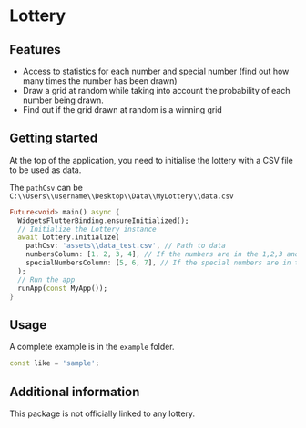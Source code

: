 <!--
This README describes the package. If you publish this package to pub.dev,
this README's contents appear on the landing page for your package.

For information about how to write a good package README, see the guide for
[writing package pages](https://dart.dev/guides/libraries/writing-package-pages).

For general information about developing packages, see the Dart guide for
[creating packages](https://dart.dev/guides/libraries/create-library-packages)
and the Flutter guide for
[developing packages and plugins](https://flutter.dev/developing-packages).
-->

# Lottery

## Features

- Access to statistics for each number and special number 
(find out how many times the number has been drawn)
- Draw a grid at random while taking into account the probability of 
each number being drawn.
- Find out if the grid drawn at random is a winning grid

## Getting started

At the top of the application, you need to initialise the lottery with a 
CSV file to be used as data.

The `pathCsv` can be `C:\\Users\\username\\Desktop\\Data\\MyLottery\\data.csv`

```dart
Future<void> main() async {
  WidgetsFlutterBinding.ensureInitialized();
  // Initialize the Lottery instance
  await Lottery.initialize(
    pathCsv: 'assets\\data_test.csv', // Path to data
    numbersColumn: [1, 2, 3, 4], // If the numbers are in the 1,2,3 and 4 columns
    specialNumbersColumn: [5, 6, 7], // If the special numbers are in the 5,6 and 7 columns
  );
  // Run the app
  runApp(const MyApp());
}
```

## Usage

A complete example is in the `example` folder.

```dart
const like = 'sample';
```

## Additional information

This package is not officially linked to any lottery.
